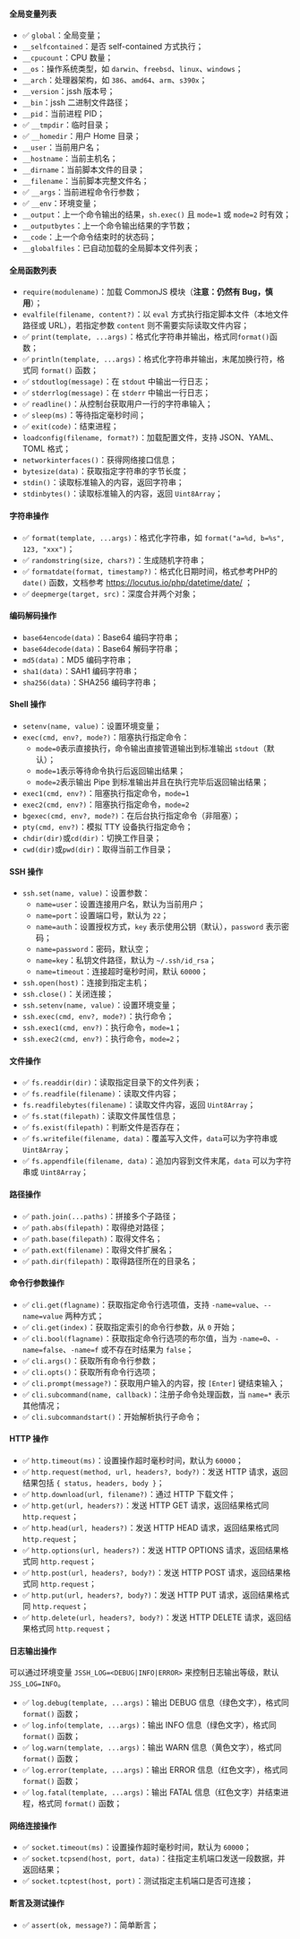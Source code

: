 #### 全局变量列表

- ✅ `global`：全局变量；
- `__selfcontained`：是否 self-contained 方式执行；
- `__cpucount`：CPU 数量；
- `__os`：操作系统类型，如 `darwin`、`freebsd`、`linux`、`windows`；
- `__arch`：处理器架构，如 `386`、`amd64`、`arm`、`s390x`；
- `__version`：jssh 版本号；
- `__bin`：jssh 二进制文件路径；
- `__pid`：当前进程 PID；
- ✅ `__tmpdir`：临时目录；
- ✅ `__homedir`：用户 Home 目录；
- `__user`：当前用户名；
- `__hostname`：当前主机名；
- `__dirname`：当前脚本文件的目录；
- `__filename`：当前脚本完整文件名；
- ✅ `__args`：当前进程命令行参数；
- ✅ `__env`：环境变量；
- `__output`：上一个命令输出的结果，`sh.exec()` 且 `mode=1` 或 `mode=2` 时有效；
- `__outputbytes`：上一个命令输出结果的字节数；
- `__code`：上一个命令结束时的状态码；
- `__globalfiles`：已自动加载的全局脚本文件列表；

#### 全局函数列表

- `require(modulename)`：加载 CommonJS 模块（**注意：仍然有 Bug，慎用**）；
- `evalfile(filename, content?)`：以 `eval` 方式执行指定脚本文件（本地文件路径或 URL），若指定参数 `content` 则不需要实际读取文件内容；
- ✅ `print(template, ...args)`：格式化字符串并输出，格式同`format()`函数；
- ✅ `println(template, ...args)`：格式化字符串并输出，末尾加换行符，格式同 `format()` 函数；
- ✅ `stdoutlog(message)`：在 `stdout` 中输出一行日志；
- ✅ `stderrlog(message)`：在 `stderr` 中输出一行日志；
- ✅ `readline()`：从控制台获取用户一行的字符串输入；
- ✅ `sleep(ms)`：等待指定毫秒时间；
- ✅ `exit(code)`：结束进程；
- `loadconfig(filename, format?)`：加载配置文件，支持 JSON、YAML、TOML 格式；
- `networkinterfaces()`：获得网络接口信息；
- `bytesize(data)`：获取指定字符串的字节长度；
- `stdin()`：读取标准输入的内容，返回字符串；
- `stdinbytes()`：读取标准输入的内容，返回 `Uint8Array`；

#### 字符串操作

- ✅ `format(template, ...args)`：格式化字符串，如 `format("a=%d, b=%s", 123, "xxx")`；
- ✅ `randomstring(size, chars?)`：生成随机字符串；
- ✅ `formatdate(format, timestamp?)`：格式化日期时间，格式参考PHP的 `date()` 函数，文档参考 https://locutus.io/php/datetime/date/ ；
- ✅ `deepmerge(target, src)`：深度合并两个对象；

#### 编码解码操作

- `base64encode(data)`：Base64 编码字符串；
- `base64decode(data)`：Base64 解码字符串；
- `md5(data)`：MD5 编码字符串；
- `sha1(data)`：SAH1 编码字符串；
- `sha256(data)`：SHA256 编码字符串；

#### Shell 操作

- `setenv(name, value)`：设置环境变量；
- `exec(cmd, env?, mode?)`：阻塞执行指定命令：
  - `mode=0`表示直接执行，命令输出直接管道输出到标准输出 `stdout`（默认）；
  - `mode=1`表示等待命令执行后返回输出结果；
  - `mode=2`表示输出 Pipe 到标准输出并且在执行完毕后返回输出结果；
- `exec1(cmd, env?)`：阻塞执行指定命令，`mode=1`
- `exec2(cmd, env?)`：阻塞执行指定命令，`mode=2`
- `bgexec(cmd, env?, mode?)`：在后台执行指定命令（非阻塞）；
- `pty(cmd, env?)`：模拟 TTY 设备执行指定命令；
- `chdir(dir)`或`cd(dir)`：切换工作目录；
- `cwd(dir)`或`pwd(dir)`：取得当前工作目录；

#### SSH 操作

- `ssh.set(name, value)`：设置参数：
  - `name=user`：设置连接用户名，默认为当前用户；
  - `name=port`：设置端口号，默认为 `22`；
  - `name=auth`：设置授权方式，`key` 表示使用公钥（默认），`password` 表示密码；
  - `name=password`：密码，默认空；
  - `name=key`：私钥文件路径，默认为 `~/.ssh/id_rsa`；
  - `name=timeout`：连接超时毫秒时间，默认 `60000`；
- `ssh.open(host)`：连接到指定主机；
- `ssh.close()`：关闭连接；
- `ssh.setenv(name, value)`：设置环境变量；
- `ssh.exec(cmd, env?, mode?)`：执行命令；
- `ssh.exec1(cmd, env?)`：执行命令，`mode=1`；
- `ssh.exec2(cmd, env?)`：执行命令，`mode=2`；

#### 文件操作

- ✅ `fs.readdir(dir)`：读取指定目录下的文件列表；
- ✅ `fs.readfile(filename)`：读取文件内容；
- `fs.readfilebytes(filename)`：读取文件内容，返回 `Uint8Array`；
- ✅ `fs.stat(filepath)`：读取文件属性信息；
- ✅ `fs.exist(filepath)`：判断文件是否存在；
- ✅ `fs.writefile(filename, data)`：覆盖写入文件，`data`可以为字符串或 `Uint8Array`；
- ✅ `fs.appendfile(filename, data)`：追加内容到文件末尾，`data` 可以为字符串或 `Uint8Array`；

#### 路径操作

- ✅ `path.join(...paths)`：拼接多个子路径；
- ✅ `path.abs(filepath)`：取得绝对路径；
- ✅ `path.base(filepath)`：取得文件名；
- ✅ `path.ext(filename)`：取得文件扩展名；
- ✅ `path.dir(filepath)`：取得路径所在的目录名；

#### 命令行参数操作

- ✅ `cli.get(flagname)`：获取指定命令行选项值，支持 `-name=value`、`--name=value` 两种方式；
- ✅ `cli.get(index)`：获取指定索引的命令行参数，从 `0` 开始；
- ✅ `cli.bool(flagname)`：获取指定命令行选项的布尔值，当为 `-name=0`、`-name=false`、`-name=f` 或不存在时结果为 `false`；
- ✅ `cli.args()`：获取所有命令行参数；
- ✅ `cli.opts()`：获取所有命令行选项；
- ✅ `cli.prompt(message?)`：获取用户输入的内容，按 `[Enter]` 键结束输入；
- ✅ `cli.subcommand(name, callback)`：注册子命令处理函数，当 `name=*` 表示其他情况；
- ✅ `cli.subcommandstart()`：开始解析执行子命令；

#### HTTP 操作

- ✅ `http.timeout(ms)`：设置操作超时毫秒时间，默认为 `60000`；
- ✅ `http.request(method, url, headers?, body?)`：发送 HTTP 请求，返回结果包括 `{ status, headers, body }`；
- ✅ `http.download(url, filename?)`：通过 HTTP 下载文件；
- ✅ `http.get(url, headers?)`：发送 HTTP GET 请求，返回结果格式同 `http.request`；
- ✅ `http.head(url, headers?)`：发送 HTTP HEAD 请求，返回结果格式同 `http.request`；
- ✅ `http.options(url, headers?)`：发送 HTTP OPTIONS 请求，返回结果格式同 `http.request`；
- ✅ `http.post(url, headers?, body?)`：发送 HTTP POST 请求，返回结果格式同 `http.request`；
- ✅ `http.put(url, headers?, body?)`：发送 HTTP PUT 请求，返回结果格式同 `http.request`；
- ✅ `http.delete(url, headers?, body?)`：发送 HTTP DELETE 请求，返回结果格式同 `http.request`；

#### 日志输出操作

可以通过环境变量 `JSSH_LOG=<DEBUG|INFO|ERROR>` 来控制日志输出等级，默认 `JSS_LOG=INFO`。

- ✅ `log.debug(template, ...args)`：输出 DEBUG 信息（绿色文字），格式同 `format()` 函数；
- ✅ `log.info(template, ...args)`：输出 INFO 信息（绿色文字），格式同 `format()` 函数；
- ✅ `log.warn(template, ...args)`：输出 WARN 信息（黄色文字），格式同 `format()` 函数；
- ✅ `log.error(template, ...args)`：输出 ERROR 信息（红色文字），格式同 `format()` 函数；
- ✅ `log.fatal(template, ...args)`：输出 FATAL 信息（红色文字）并结束进程，格式同 `format()` 函数；

#### 网络连接操作

- ✅ `socket.timeout(ms)`：设置操作超时毫秒时间，默认为 `60000`；
- ✅ `socket.tcpsend(host, port, data)`：往指定主机端口发送一段数据，并返回结果；
- ✅ `socket.tcptest(host, port)`：测试指定主机端口是否可连接；


#### 断言及测试操作

- ✅ `assert(ok, message?)`：简单断言；

